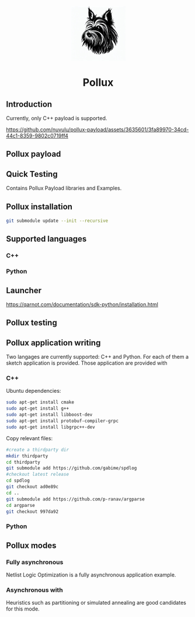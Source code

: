 <div align="center">
<img width="150" alt="Pollux Logo" src="./docs/images/pollux.jpg"><h1>Pollux</h1>
</div>


## Introduction

Currently, only C++ payload is supported. 


https://github.com/nuvulu/pollux-payload/assets/3635601/3fa89970-34cd-44c1-8359-9802c0719ff4




## Pollux payload 

## Quick Testing



Contains Pollux Payload libraries and Examples.
## Pollux installation
```bash
git submodule update --init --recursive
```

## Supported languages
### C++

### Python

## Launcher
https://qarnot.com/documentation/sdk-python/installation.html



## Pollux testing

## Pollux application writing
Two langages are currently supported: C++ and Python. For each of them a sketch application is provided.
Those application are provided with 

### C++
Ubuntu dependencies:
```bash
sudo apt-get install cmake
sudo apt-get install g++
sudo apt-get install libboost-dev
sudo apt-get install protobuf-compiler-grpc
sudo apt-get install libgrpc++-dev
```
Copy relevant files:
```bash
#create a thirdparty dir
mkdir thirdparty
cd thirdparty
git submodule add https://github.com/gabime/spdlog
#checkout latest release
cd spdlog
git checkout ad0e89c
cd ..
git submodule add https://github.com/p-ranav/argparse
cd argparse
git checkout 997da92
```

### Python

## Pollux modes
### Fully asynchronous
Netlist Logic Optimization is a fully asynchronous application example.
### Asynchronous with 
Heuristics such as partitioning or simulated annealing are good candidates for this mode.

